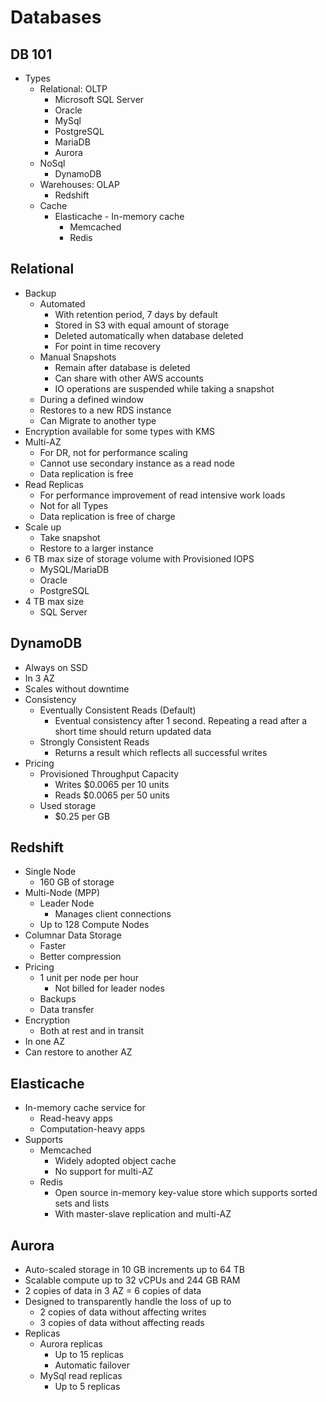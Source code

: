 Databases
=================

DB 101
-----------
* Types
    * Relational: OLTP
        * Microsoft SQL Server
        * Oracle
        * MySql
        * PostgreSQL
        * MariaDB
        * Aurora
    * NoSql
        * DynamoDB
    * Warehouses: OLAP
        * Redshift
    * Cache
        * Elasticache - In-memory cache
            * Memcached
            * Redis
        
Relational
------------
* Backup
    * Automated
        * With retention period, 7 days by default
        * Stored in S3 with equal amount of storage
        * Deleted automatically when database deleted
        * For point in time recovery
    * Manual Snapshots
        * Remain after database is deleted
        * Can share with other AWS accounts
        * IO operations are suspended while taking a snapshot
    * During a defined window
    * Restores to a new RDS instance
    * Can Migrate to another type
* Encryption available for some types with KMS
* Multi-AZ
    * For DR, not for performance scaling
    * Cannot use secondary instance as a read node
    * Data replication is free
* Read Replicas
    * For performance improvement of read intensive work loads
    * Not for all Types
    * Data replication is free of charge
* Scale up
    * Take snapshot
    * Restore to a larger instance
* 6 TB max size of storage volume with Provisioned IOPS
    * MySQL/MariaDB
    * Oracle
    * PostgreSQL
* 4 TB max size
    * SQL Server
    
    

DynamoDB
-----------------
* Always on SSD
* In 3 AZ
* Scales without downtime
* Consistency
    * Eventually Consistent Reads (Default)
        * Eventual consistency after 1 second. Repeating a read after a short time should return updated data
    * Strongly Consistent Reads
        * Returns a result which reflects all successful writes
* Pricing
    * Provisioned Throughput Capacity
        * Writes $0.0065 per 10 units
        * Reads  $0.0065 per 50 units
    * Used storage
        * $0.25 per GB

Redshift
-----------
* Single Node
    * 160 GB of storage
* Multi-Node (MPP)
    * Leader Node
        * Manages client connections
    * Up to 128 Compute Nodes
* Columnar Data Storage
    * Faster
    * Better compression
* Pricing
    * 1 unit per node per hour
        * Not billed for leader nodes
    * Backups
    * Data transfer
* Encryption
    * Both at rest and in transit
* In one AZ
* Can restore to another AZ

Elasticache
----------
* In-memory cache service for
    * Read-heavy apps
    * Computation-heavy apps
* Supports
    * Memcached
        * Widely adopted object cache
        * No support for multi-AZ
    * Redis
        * Open source in-memory key-value store which supports sorted sets and lists
        * With master-slave replication and multi-AZ 

Aurora
-----------------
* Auto-scaled storage in 10 GB increments up to 64 TB
* Scalable compute up to 32 vCPUs and 244 GB RAM
* 2 copies of data in 3 AZ = 6 copies of data
* Designed to transparently handle the loss of up to 
    * 2 copies of data without affecting writes
    * 3 copies of data without affecting reads
* Replicas
    * Aurora replicas 
        * Up to 15 replicas
        * Automatic failover
    * MySql read replicas 
        * Up to 5 replicas